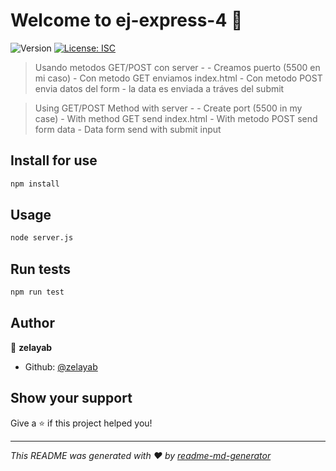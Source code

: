 # Welcome to ej-express-4 👋
![Version](https://img.shields.io/badge/version-1.0.0-blue.svg?cacheSeconds=2592000)
[![License: ISC](https://img.shields.io/badge/License-ISC-yellow.svg)](#)

> Usando metodos GET/POST con server - 
    - Creamos puerto (5500 en mi caso)
    - Con metodo GET enviamos index.html
    - Con metodo POST envia datos del form
    - la data es enviada a tráves del submit


> Using GET/POST Method with server - 
    - Create port (5500 in my case)
    - With method GET  send index.html
    - With metodo POST send form data
    - Data form send with submit input

## Install for use

```sh
npm install
```

## Usage

```sh
node server.js
```

## Run tests

```sh
npm run test
```

## Author

👤 **zelayab**

* Github: [@zelayab](https://github.com/zelayab)

## Show your support

Give a ⭐️ if this project helped you!


***
_This README was generated with ❤️ by [readme-md-generator](https://github.com/kefranabg/readme-md-generator)_
